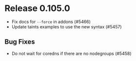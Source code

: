# Release 0.105.0

- Fix docs for `--force` in addons (#5466)
- Update taints examples to use the new syntax (#5457)

## Bug Fixes

- Do not wait for coredns if there are no nodegroups (#5458)